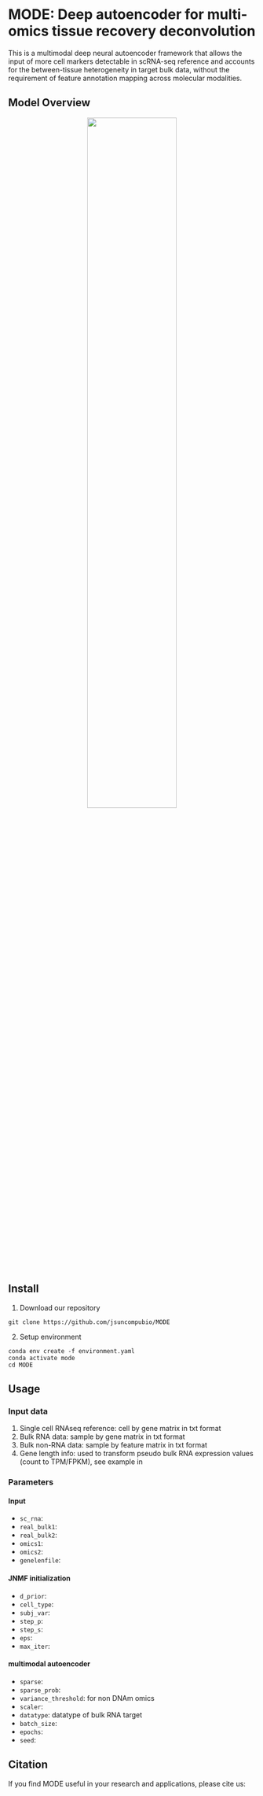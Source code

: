 # MODE: Deep autoencoder for multi-omics tissue recovery deconvolution

This is a multimodal deep neural autoencoder framework that allows the input of more cell markers detectable in scRNA-seq reference and accounts for the between-tissue heterogeneity in target bulk data, without the requirement of feature annotation mapping across molecular modalities.

## Model Overview
<p align="center">
  <img width="60%" src="[https://github.com/jsuncompubio/MODE/images/MODE_overview.png](https://github.com/jsuncompubio/MODE/blob/main/images/MODE_overview.png)">
</p>

## Install

1. Download our repository
```
git clone https://github.com/jsuncompubio/MODE
```
2. Setup environment
```
conda env create -f environment.yaml
conda activate mode
cd MODE
```

## Usage

### Input data
1. Single cell RNAseq reference: cell by gene matrix in txt format
2. Bulk RNA data: sample by gene matrix in txt format
3. Bulk non-RNA data: sample by feature matrix in txt format
4. Gene length info: used to transform pseudo bulk RNA expression values (count to TPM/FPKM), see example in

### Parameters
#### Input
- `sc_rna`:
- `real_bulk1`:
- `real_bulk2`:
- `omics1`:
- `omics2`:
- `genelenfile`:

#### JNMF initialization
- `d_prior`:
- `cell_type`:
- `subj_var`:
- `step_p`:
- `step_s`:
- `eps`:
- `max_iter`:

#### multimodal autoencoder
- `sparse`:
- `sparse_prob`:
- `variance_threshold`: for non DNAm omics
- `scaler`:
- `datatype`: datatype of bulk RNA target
- `batch_size`:
- `epochs`:
- `seed`:

## Citation

If you find MODE useful in your research and applications, please cite us:
```bibtex
```
